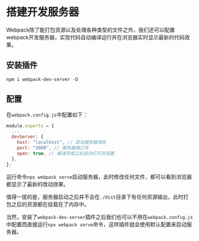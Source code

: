 # 搭建开发服务器

Webpack除了能打包资源以及处理各种类型的文件之外，我们还可以配置webpack开发服务器，实现代码自动编译运行并在浏览器实时显示最新的代码效果。

## 安装插件

```text
npm i webpack-dev-server -D
```

## 配置

在`webpack.config.js`中配置如下：

```javascript
module.exports = {
  ...
  devServer: {
    host: "localhost", // 启动服务器域名
    port: "3000", // 服务器端口号
    open: true, // 编译完成之后自动打开浏览器
  },
};
```

运行命令`npx webpack serve`启动服务器，此时修改任何文件，都可以看到浏览器都显示了最新的改动效果。

值得一提的是，服务器启动之后并不会在`./dist`目录下有任何资源输出，此时打包之后的资源都在挂载在了内存中。

当然，安装了`webpack-dev-server`插件之后我们也可以不用在`webpack.config.js`中配置而直接运行`npx webpack serve`命令，这样插件就会使用默认配置来启动服务器。
